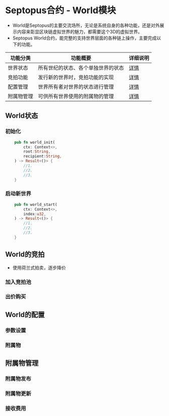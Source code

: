 # Septopus合约 - World模块

* World是Septopus的主要交流场所，无论是系统自身的各种功能，还是对外展示内容来彰显区块链虚拟世界的魅力，都需要这个3D的虚拟世界。
* Septopus World合约，能完整的支持世界层面的各种链上操作，主要完成以下的功能。
  
| 功能分类 | 功能概要 | 详细说明 |
| --- | --- | --- |
| 世界状态 | 所有世纪的状态、各个单独世界的状态 | [详情](#) |
| 竞拍功能 | 发行新的世界时，竞拍功能的实现 | [详情](#) |
| 配置管理 | 世界所有者对世界的状态进行管理 | [详情](#) |
| 附属物管理 | 可供所有世界使用的附属物的管理 | [详情](#) |

## World状态

### 初始化

```Rust
    pub fn world_init(
        ctx: Context<>,
        root:String,
        recipient:String,
    ) -> Result<()> {  
        //1.
        //2.
        //3.
    }
```

### 启动新世界

```Rust
    pub fn world_start(
        ctx: Context<>, 
        index:u32,
    ) -> Result<()> {  
        //1.
        //2.
        //3.
    }
```

## World的竞拍

* 使用荷兰式拍卖，逐步降价

### 加入竞拍池

### 出价购买

## World的配置

### 参数设置

### 附属物

## 附属物管理

### 附属物发布

### 附属物更新

### 接收费用
